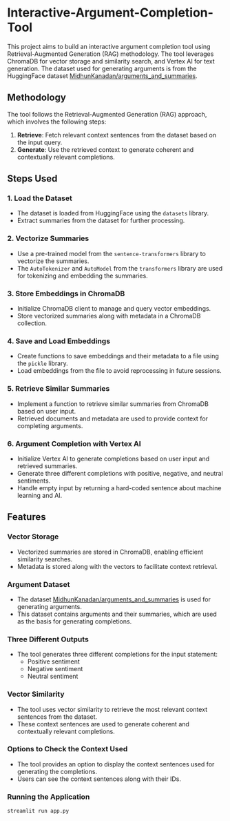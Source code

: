 # Interactive-Argument-Completion-Tool

This project aims to build an interactive argument completion tool using Retrieval-Augmented Generation (RAG) methodology. The tool leverages ChromaDB for vector storage and similarity search, and Vertex AI for text generation. The dataset used for generating arguments is from the HuggingFace dataset [MidhunKanadan/arguments_and_summaries](https://huggingface.co/datasets/MidhunKanadan/arguments_and_summaries).

## Methodology

The tool follows the Retrieval-Augmented Generation (RAG) approach, which involves the following steps:

1. **Retrieve**: Fetch relevant context sentences from the dataset based on the input query.
2. **Generate**: Use the retrieved context to generate coherent and contextually relevant completions.

## Steps Used

### 1. Load the Dataset
- The dataset is loaded from HuggingFace using the `datasets` library.
- Extract summaries from the dataset for further processing.

### 2. Vectorize Summaries
- Use a pre-trained model from the `sentence-transformers` library to vectorize the summaries.
- The `AutoTokenizer` and `AutoModel` from the `transformers` library are used for tokenizing and embedding the summaries.

### 3. Store Embeddings in ChromaDB
- Initialize ChromaDB client to manage and query vector embeddings.
- Store vectorized summaries along with metadata in a ChromaDB collection.

### 4. Save and Load Embeddings
- Create functions to save embeddings and their metadata to a file using the `pickle` library.
- Load embeddings from the file to avoid reprocessing in future sessions.

### 5. Retrieve Similar Summaries
- Implement a function to retrieve similar summaries from ChromaDB based on user input.
- Retrieved documents and metadata are used to provide context for completing arguments.

### 6. Argument Completion with Vertex AI
- Initialize Vertex AI to generate completions based on user input and retrieved summaries.
- Generate three different completions with positive, negative, and neutral sentiments.
- Handle empty input by returning a hard-coded sentence about machine learning and AI.

## Features

### Vector Storage
- Vectorized summaries are stored in ChromaDB, enabling efficient similarity searches.
- Metadata is stored along with the vectors to facilitate context retrieval.

### Argument Dataset
- The dataset [MidhunKanadan/arguments_and_summaries](https://huggingface.co/datasets/MidhunKanadan/arguments_and_summaries) is used for generating arguments.
- This dataset contains arguments and their summaries, which are used as the basis for generating completions.

### Three Different Outputs
- The tool generates three different completions for the input statement:
  - Positive sentiment
  - Negative sentiment
  - Neutral sentiment

### Vector Similarity
- The tool uses vector similarity to retrieve the most relevant context sentences from the dataset.
- These context sentences are used to generate coherent and contextually relevant completions.

### Options to Check the Context Used
- The tool provides an option to display the context sentences used for generating the completions.
- Users can see the context sentences along with their IDs.


### Running the Application

```sh
streamlit run app.py
